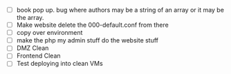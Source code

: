 - [ ] book pop up. bug where authors may be a string of an array or it may be the array.
- [ ] Make website delete the 000-default.conf from there
- [ ] copy over environment
- [ ] make the php my admin stuff do the website stuff
- [ ] DMZ Clean
- [ ] Frontend Clean
- [ ] Test deploying into clean VMs